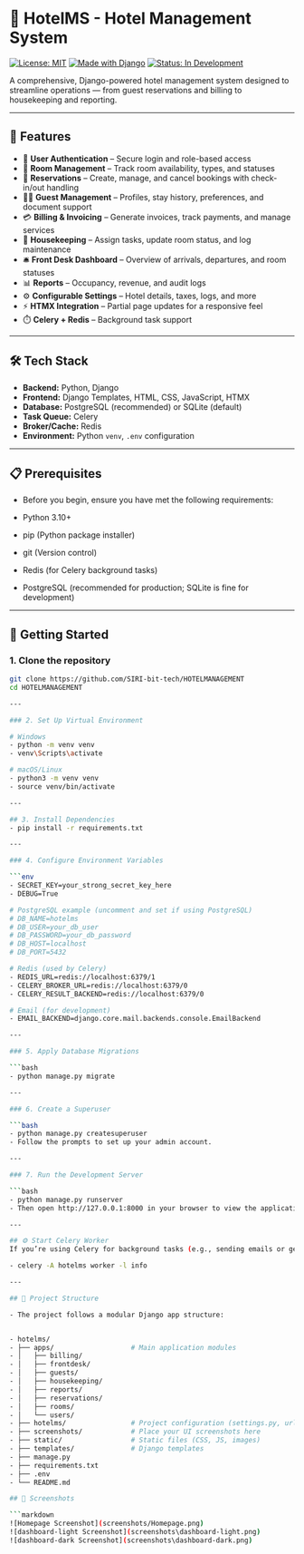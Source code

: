 # 🏨 HotelMS - Hotel Management System

[![License: MIT](https://img.shields.io/badge/License-MIT-blue.svg)](https://opensource.org/licenses/MIT)
[![Made with Django](https://img.shields.io/badge/Django-4.x-success)](https://www.djangoproject.com/)
[![Status: In Development](https://img.shields.io/badge/status-active-green)]()


A comprehensive, Django-powered hotel management system designed to streamline operations — from guest reservations and billing to housekeeping and reporting.

---

## 🌟 Features

- 🔐 **User Authentication** – Secure login and role-based access
- 🏨 **Room Management** – Track room availability, types, and statuses
- 📅 **Reservations** – Create, manage, and cancel bookings with check-in/out handling
- 🧍‍♂️ **Guest Management** – Profiles, stay history, preferences, and document support
- 💳 **Billing & Invoicing** – Generate invoices, track payments, and manage services
- 🧹 **Housekeeping** – Assign tasks, update room status, and log maintenance
- 🛎️ **Front Desk Dashboard** – Overview of arrivals, departures, and room statuses
- 📊 **Reports** – Occupancy, revenue, and audit logs
- ⚙️ **Configurable Settings** – Hotel details, taxes, logs, and more
- ⚡ **HTMX Integration** – Partial page updates for a responsive feel
- ⏱️ **Celery + Redis** – Background task support

---

## 🛠️ Tech Stack

- **Backend:** Python, Django
- **Frontend:** Django Templates, HTML, CSS, JavaScript, HTMX
- **Database:** PostgreSQL (recommended) or SQLite (default)
- **Task Queue:** Celery
- **Broker/Cache:** Redis
- **Environment:** Python `venv`, `.env` configuration

---

## 📋 Prerequisites
- Before you begin, ensure you have met the following requirements:

- Python 3.10+

- pip (Python package installer)

- git (Version control)

- Redis (for Celery background tasks)

- PostgreSQL (recommended for production; SQLite is fine for development)

---

## 🚀 Getting Started

### 1. Clone the repository

```bash
git clone https://github.com/SIRI-bit-tech/HOTELMANAGEMENT
cd HOTELMANAGEMENT

---

### 2. Set Up Virtual Environment

# Windows
- python -m venv venv
- venv\Scripts\activate

# macOS/Linux
- python3 -m venv venv
- source venv/bin/activate

---

## 3. Install Dependencies
- pip install -r requirements.txt

---

### 4. Configure Environment Variables

```env 
- SECRET_KEY=your_strong_secret_key_here
- DEBUG=True

# PostgreSQL example (uncomment and set if using PostgreSQL)
# DB_NAME=hotelms
# DB_USER=your_db_user
# DB_PASSWORD=your_db_password
# DB_HOST=localhost
# DB_PORT=5432

# Redis (used by Celery)
- REDIS_URL=redis://localhost:6379/1
- CELERY_BROKER_URL=redis://localhost:6379/0
- CELERY_RESULT_BACKEND=redis://localhost:6379/0

# Email (for development)
- EMAIL_BACKEND=django.core.mail.backends.console.EmailBackend

---

### 5. Apply Database Migrations

```bash
- python manage.py migrate

---

### 6. Create a Superuser

```bash
- python manage.py createsuperuser
- Follow the prompts to set up your admin account.

---

### 7. Run the Development Server

```bash
- python manage.py runserver
- Then open http://127.0.0.1:8000 in your browser to view the application.

---

## ⚙️ Start Celery Worker
If you’re using Celery for background tasks (e.g., sending emails or generating reports), run this in a separate terminal window:

- celery -A hotelms worker -l info

---

## 📁 Project Structure

- The project follows a modular Django app structure:


- hotelms/
- ├── apps/                   # Main application modules
- │   ├── billing/
- │   ├── frontdesk/
- │   ├── guests/
- │   ├── housekeeping/
- │   ├── reports/
- │   ├── reservations/
- │   ├── rooms/
- │   └── users/
- ├── hotelms/                # Project configuration (settings.py, urls.py)
- ├── screenshots/            # Place your UI screenshots here
- ├── static/                 # Static files (CSS, JS, images)
- ├── templates/              # Django templates
- ├── manage.py
- ├── requirements.txt
- ├── .env
- └── README.md

## 📸 Screenshots

```markdown
![Homepage Screenshot](screenshots/Homepage.png)
![dashboard-light Screenshot](screenshots\dashboard-light.png)
![dashboard-dark Screenshot](screenshots\dashboard-dark.png)